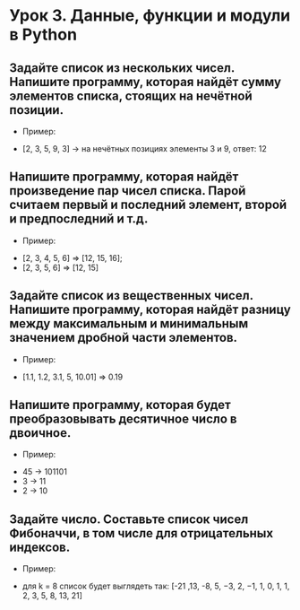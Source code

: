 # Урок 3. Данные, функции и модули в Python
## Задайте список из нескольких чисел. Напишите программу, которая найдёт сумму элементов списка, стоящих на нечётной позиции.

* Пример:

- [2, 3, 5, 9, 3] -> на нечётных позициях элементы 3 и 9, ответ: 12

## Напишите программу, которая найдёт произведение пар чисел списка. Парой считаем первый и последний элемент, второй и предпоследний и т.д.

* Пример:

- [2, 3, 4, 5, 6] => [12, 15, 16];
- [2, 3, 5, 6] =>    [12, 15]

## Задайте список из вещественных чисел. Напишите программу, которая найдёт разницу между максимальным и минимальным значением дробной части элементов.

* Пример:

- [1.1, 1.2, 3.1, 5, 10.01] => 0.19

## Напишите программу, которая будет преобразовывать десятичное число в двоичное.

* Пример:

- 45 -> 101101
- 3 -> 11
- 2 -> 10

## Задайте число. Составьте список чисел Фибоначчи, в том числе для отрицательных индексов.

* Пример:

- для k = 8 список будет выглядеть так: [-21 ,13, -8, 5, −3, 2, −1, 1, 0, 1, 1, 2, 3, 5, 8, 13, 21]